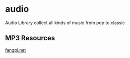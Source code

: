 # audio
Audio Library collect all kinds of music from pop to classic
## MP3 Resources
[fangpi.net](https://fangpi.net)
